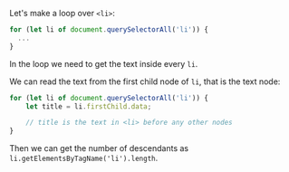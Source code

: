 Let's make a loop over `<li>`:

```js
for (let li of document.querySelectorAll('li')) {
  ...
}
```

In the loop we need to get the text inside every `li`.

We can read the text from the first child node of `li`, that is the text node:

```js
for (let li of document.querySelectorAll('li')) {
    let title = li.firstChild.data;

    // title is the text in <li> before any other nodes
}
```

Then we can get the number of descendants as `li.getElementsByTagName('li').length`.
